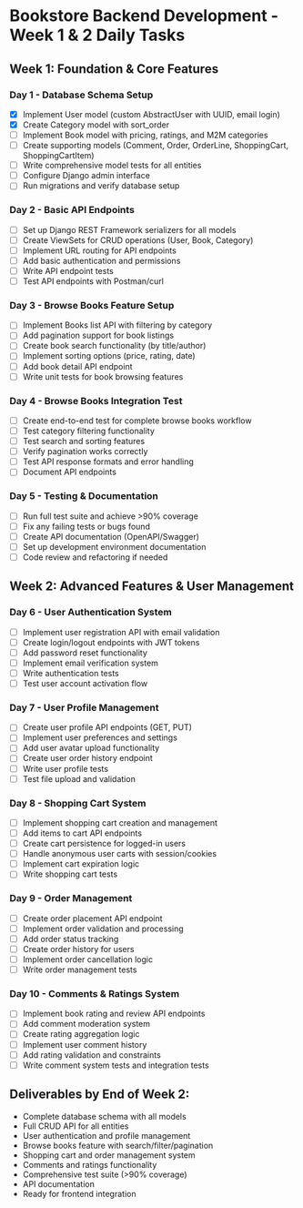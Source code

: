 # Bookstore Backend Development - Week 1 & 2 Daily Tasks

## Week 1: Foundation & Core Features

### Day 1 - Database Schema Setup
- [X] Implement User model (custom AbstractUser with UUID, email login)
- [X] Create Category model with sort_order
- [ ] Implement Book model with pricing, ratings, and M2M categories
- [ ] Create supporting models (Comment, Order, OrderLine, ShoppingCart, ShoppingCartItem)
- [ ] Write comprehensive model tests for all entities
- [ ] Configure Django admin interface
- [ ] Run migrations and verify database setup

### Day 2 - Basic API Endpoints
- [ ] Set up Django REST Framework serializers for all models
- [ ] Create ViewSets for CRUD operations (User, Book, Category)
- [ ] Implement URL routing for API endpoints
- [ ] Add basic authentication and permissions
- [ ] Write API endpoint tests
- [ ] Test API endpoints with Postman/curl

### Day 3 - Browse Books Feature Setup
- [ ] Implement Books list API with filtering by category
- [ ] Add pagination support for book listings
- [ ] Create book search functionality (by title/author)
- [ ] Implement sorting options (price, rating, date)
- [ ] Add book detail API endpoint
- [ ] Write unit tests for book browsing features

### Day 4 - Browse Books Integration Test
- [ ] Create end-to-end test for complete browse books workflow
- [ ] Test category filtering functionality
- [ ] Test search and sorting features
- [ ] Verify pagination works correctly
- [ ] Test API response formats and error handling
- [ ] Document API endpoints

### Day 5 - Testing & Documentation
- [ ] Run full test suite and achieve >90% coverage
- [ ] Fix any failing tests or bugs found
- [ ] Create API documentation (OpenAPI/Swagger)
- [ ] Set up development environment documentation
- [ ] Code review and refactoring if needed

## Week 2: Advanced Features & User Management

### Day 6 - User Authentication System
- [ ] Implement user registration API with email validation
- [ ] Create login/logout endpoints with JWT tokens
- [ ] Add password reset functionality
- [ ] Implement email verification system
- [ ] Write authentication tests
- [ ] Test user account activation flow

### Day 7 - User Profile Management
- [ ] Create user profile API endpoints (GET, PUT)
- [ ] Implement user preferences and settings
- [ ] Add user avatar upload functionality
- [ ] Create user order history endpoint
- [ ] Write user profile tests
- [ ] Test file upload and validation

### Day 8 - Shopping Cart System
- [ ] Implement shopping cart creation and management
- [ ] Add items to cart API endpoints
- [ ] Create cart persistence for logged-in users
- [ ] Handle anonymous user carts with session/cookies
- [ ] Implement cart expiration logic
- [ ] Write shopping cart tests

### Day 9 - Order Management
- [ ] Create order placement API endpoint
- [ ] Implement order validation and processing
- [ ] Add order status tracking
- [ ] Create order history for users
- [ ] Implement order cancellation logic
- [ ] Write order management tests

### Day 10 - Comments & Ratings System
- [ ] Implement book rating and review API endpoints
- [ ] Add comment moderation system
- [ ] Create rating aggregation logic
- [ ] Implement user comment history
- [ ] Add rating validation and constraints
- [ ] Write comment system tests and integration tests

## Deliverables by End of Week 2:
- Complete database schema with all models
- Full CRUD API for all entities
- User authentication and profile management
- Browse books feature with search/filter/pagination
- Shopping cart and order management system
- Comments and ratings functionality
- Comprehensive test suite (>90% coverage)
- API documentation
- Ready for frontend integration